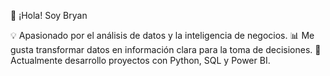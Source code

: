 👋 ¡Hola! Soy Bryan

💡 Apasionado por el análisis de datos y la inteligencia de negocios.
📊 Me gusta transformar datos en información clara para la toma de decisiones.
🚀 Actualmente desarrollo proyectos con Python, SQL y Power BI.

<!--
**bryan1306/bryan1306** is a ✨ _special_ ✨ repository because its `README.md` (this file) appears on your GitHub profile.

Here are some ideas to get you started:

- 🔭 I’m currently working on ...
- 🌱 I’m currently learning ...
- 👯 I’m looking to collaborate on ...
- 🤔 I’m looking for help with ...
- 💬 Ask me about ...
- 📫 How to reach me: ...
- 😄 Pronouns: ...
- ⚡ Fun fact: ...
-->
